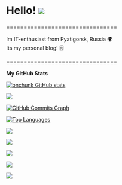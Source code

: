 # Hello! ![](https://user-images.githubusercontent.com/18350557/176309783-0785949b-9127-417c-8b55-ab5a4333674e.gif)
================================

Im IT-enthusiast from Pyatigorsk, Russia 🌍  
Its my personal blog! 🗒

================================

<b>My GitHub Stats</b>  

<a href="http://www.github.com/onchunk"><img src="https://github-readme-stats.vercel.app/api?username=onchunk&show_icons=true&hide=&count_private=true&title_color=10b981&text_color=f97316&icon_color=0891b2&bg_color=1c1917&hide_border=true&show_icons=true" alt="onchunk GitHub stats" /></a>  

<a href="http://www.github.com/onchunk"><img src="https://github-readme-streak-stats.herokuapp.com/?user=onchunk&stroke=f97316&background=1c1917&ring=10b981&fire=10b981&currStreakNum=f97316&currStreakLabel=10b981&sideNums=f97316&sideLabels=f97316&dates=f97316&hide_border=true" /></a>  

<a href="http://www.github.com/onchunk"><img src="https://github-readme-activity-graph.cyclic.app/graph?username=onchunk&bg_color=1c1917&color=f97316&line=0891b2&point=f97316&area_color=1c1917&area=true&hide_border=true&custom_title=GitHub%20Commits%20Graph" alt="GitHub Commits Graph" /></a>  

<a href="https://github.com/onchunk" align="left"><img src="https://github-readme-stats.vercel.app/api/top-langs/?username=onchunk&langs_count=10&title_color=10b981&text_color=f97316&icon_color=0891b2&bg_color=1c1917&hide_border=true&locale=en&custom_title=Top%20Languages" alt="Top Languages" /></a>  


![](https://github-profile-summary-cards.vercel.app/api/cards/profile-details?username=onchunk&theme=solarized_dark)


![](https://github-profile-summary-cards.vercel.app/api/cards/most-commit-language?username=onchunk&theme=solarized_dark)


![](https://github-profile-summary-cards.vercel.app/api/cards/repos-per-language?username=onchunk&theme=solarized_dark)


![](https://github-profile-summary-cards.vercel.app/api/cards/stats?username=onchunk&theme=solarized_dark)


![](https://github-profile-summary-cards.vercel.app/api/cards/productive-time?username=onchunk&theme=solarized_dark)
